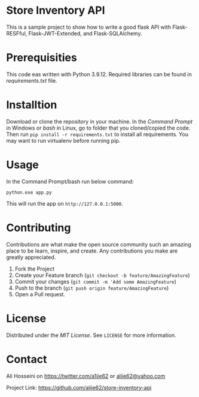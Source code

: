 # Store Inventory API
This is a sample project to show how to write a good flask API with Flask-RESFful, Flask-JWT-Extended, and Flask-SQLAlchemy.

# Prerequisities
This code eas written with Python 3.9.12. Required libraries can be found in *requirements.txt* file.

# Installtion
Download or clone the repository in your machine. In the *Command Prompt* in Windows or *bash* in Linux, go to folder that you cloned/copied the code. Then run `pip install -r requirements.txt` to install all requirements. You may want to run virtualenv before running pip.

# Usage
In the Command Prompt/bash run below command:

```
python.exe app.py
```

This will run the app on `http://127.0.0.1:5000`.

# Contributing
Contributions are what make the open source community such an amazing place to be learn, inspire, and create. Any contributions you make are greatly appreciated.

1. Fork the Project
2. Create your Feature branch (`git checkout -b feature/AmazingFeature`)
3. Commit your changes (`git commit -m 'Add some AmazingFeature`)
4. Push to the branch (`git push origin feature/AmazingFeature`)
5. Open a Pull request.

# License
Distributed under the *MIT License*. See `LICENSE` for more information.

# Contact
Ali Hosseini on https://twitter.com/a1iie62 or aliie62@yahoo.com

Project Link: https://github.com/aliie62/store-inventory-api
